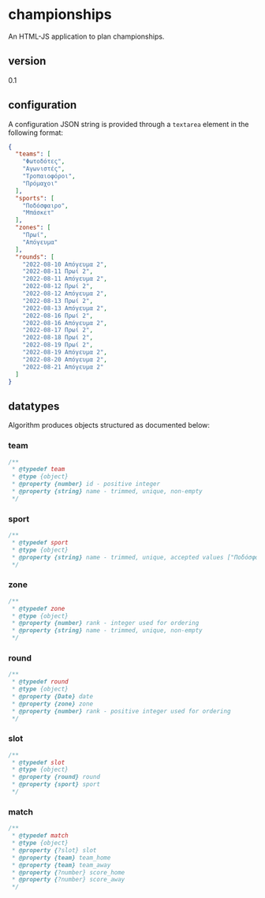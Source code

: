# championships
An HTML-JS application to plan championships.

## version

0.1

## configuration

A configuration JSON string is provided through a `textarea` element in the following format:

```json
{
  "teams": [
    "Φωτοδότες",
    "Αγωνιστές",
    "Τροπαιοφόροι",
    "Πρόμαχοι"
  ],
  "sports": [
    "Ποδόσφαιρο",
    "Μπάσκετ"
  ],
  "zones": [
    "Πρωί",
    "Απόγευμα"
  ],
  "rounds": [
    "2022-08-10 Απόγευμα 2",
    "2022-08-11 Πρωί 2",
    "2022-08-11 Απόγευμα 2",
    "2022-08-12 Πρωί 2",
    "2022-08-12 Απόγευμα 2",
    "2022-08-13 Πρωί 2",
    "2022-08-13 Απόγευμα 2",
    "2022-08-16 Πρωί 2",
    "2022-08-16 Απόγευμα 2",
    "2022-08-17 Πρωί 2",
    "2022-08-18 Πρωί 2",
    "2022-08-19 Πρωί 2",
    "2022-08-19 Απόγευμα 2",
    "2022-08-20 Απόγευμα 2",
    "2022-08-21 Απόγευμα 2"
  ]
}
```

## datatypes

Algorithm produces objects structured as documented below:

### team

```js
/**
 * @typedef team
 * @type {object}
 * @property {number} id - positive integer
 * @property {string} name - trimmed, unique, non-empty
 */
```

### sport

```js
/**
 * @typedef sport
 * @type {object}
 * @property {string} name - trimmed, unique, accepted values ["Ποδόσφαιρο", "Μπάσκετ"]
 */
```

### zone

```js
/**
 * @typedef zone
 * @type {object}
 * @property {number} rank - integer used for ordering
 * @property {string} name - trimmed, unique, non-empty
 */
```

### round

```js
/**
 * @typedef round
 * @type {object}
 * @property {Date} date
 * @property {zone} zone
 * @property {number} rank - positive integer used for ordering
 */
```

### slot

```js
/**
 * @typedef slot
 * @type {object}
 * @property {round} round
 * @property {sport} sport
 */
```

### match

```js
/**
 * @typedef match
 * @type {object}
 * @property {?slot} slot
 * @property {team} team_home
 * @property {team} team_away
 * @property {?number} score_home
 * @property {?number} score_away
 */
```
